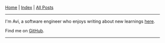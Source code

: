 [Home] \| [Index] \| [All Posts]

---

I'm Avi, a software engineer who enjoys writing about new learnings [here][All Posts].

Find me on <a href="https://github.com/gaviral" target="_blank">GitHub</a>.

---

[Home]: ./README.md
[Index]: ./content/index.md
[All Posts]: ./content/posts/posts.md
